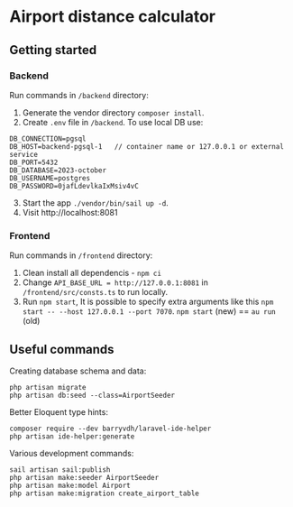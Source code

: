 
# Airport distance calculator


## Getting started
### Backend

Run commands in `/backend` directory:
1. Generate the vendor directory `composer install`.
2. Create `.env` file in `/backend`. To use local DB use:
```
DB_CONNECTION=pgsql
DB_HOST=backend-pgsql-1   // container name or 127.0.0.1 or external service
DB_PORT=5432
DB_DATABASE=2023-october
DB_USERNAME=postgres
DB_PASSWORD=0jafLdevlkaIxMsiv4vC
```
3. Start the app `./vendor/bin/sail up -d`.
4. Visit http://localhost:8081

### Frontend
Run commands in `/frontend` directory: 
1. Clean install all dependencis - `npm ci`
2. Change `API_BASE_URL = http://127.0.0.1:8081` in `/frontend/src/consts.ts` to run locally.
3. Run `npm start`, It is possible to specify extra arguments like this `npm start -- --host 127.0.0.1 --port 7070`. `npm start` (new) == `au run` (old)


## Useful commands
Creating database schema and data:
```
php artisan migrate
php artisan db:seed --class=AirportSeeder
```

Better Eloquent type hints:
```
composer require --dev barryvdh/laravel-ide-helper
php artisan ide-helper:generate
```

Various development commands:
```
sail artisan sail:publish
php artisan make:seeder AirportSeeder
php artisan make:model Airport
php artisan make:migration create_airport_table
```

